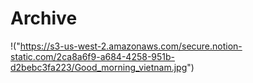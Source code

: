 # Archive


!("https://s3-us-west-2.amazonaws.com/secure.notion-static.com/2ca8a6f9-a684-4258-951b-d2bebc3fa223/Good_morning_vietnam.jpg")

